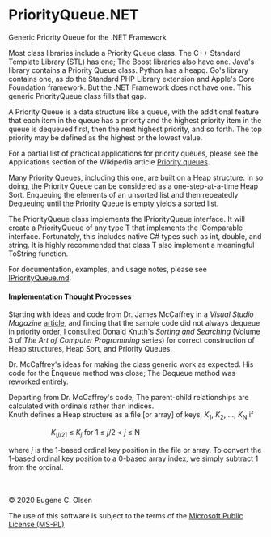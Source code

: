# PriorityQueue.NET
Generic Priority Queue for the .NET Framework

Most class libraries include a Priority Queue class.  The C++ Standard Template Library (STL) has one; The Boost libraries also have one.  Java's library contains a Priority Queue class.  Python has a heapq.  Go's library contains one, as do the Standard PHP Library extension and Apple's Core Foundation framework.  But the .NET Framework does not have one.  This generic PriorityQueue class fills that gap.

A Priority Queue is a data structure like a queue, with the additional feature that each item in the queue 
has a priority and the highest priority item in the queue is dequeued first, then the next highest priority,
and so forth.  The top priority may be defined as the highest or the lowest value.

For a partial list of practical applications for priority queues, please see the Applications section of the Wikipedia article [Priority queues](https://en.wikipedia.org/wiki/Priority_queue#Applications).

Many Priority Queues, including this one, are built on a Heap structure.  In so doing, the Priority Queue can 
be considered as a one-step-at-a-time Heap Sort.  Enqueuing the elements of an unsorted list and then repeatedly Dequeuing until the Priority Queue is empty yields a sorted list.

The PriorityQueue<T> class implements the IPriorityQueue<T> interface.  It will create a PriorityQueue of any type T that 
implements the IComparable interface.  Fortunately, this includes native C# types such as int, double, and string.   It is highly recommended that class T also implement a meaningful ToString function.
  
For documentation, examples, and usage notes, please see [IPriorityQueue.md](IPriorityQueue.md).

#### Implementation Thought Processes
Starting with ideas and code from Dr. James McCaffrey in a *Visual Studio Magazine* 
[article](https://visualstudiomagazine.com/Articles/2012/11/01/Priority-Queues-with-C.aspx?Page=1 "Priority Queues with C#"), and finding that 
the sample code did not always dequeue in priority order, I consulted Donald Knuth's *Sorting and Searching* (Volume 3 of
*The Art of Computer Programming* series) for correct construction of Heap structures, Heap Sort, and Priority Queues.

Dr. McCaffrey's ideas for making the class generic work as expected.  His code for the Enqueue method was close; The Dequeue method was reworked entirely.

Departing from Dr. McCaffrey's code, The parent-child relationships are calculated with ordinals rather than indices.  
Knuth defines a Heap structure as a file [or array] of keys, *K*<sub>1</sub>, *K*<sub>2</sub>, ..., *K*<sub>N</sub> 
if 

&emsp;&emsp;&emsp;&emsp;&emsp;&emsp;*K*<sub>[*j*/2]</sub> &le; *K*<sub>*j*</sub> for 1 &le; *j*/2 < *j* &le; N

where *j* is the 1-based ordinal key position in the file or array. 
To convert the 1-based ordinal key position to a 0-based array index, we simply subtract 1 from the ordinal.

<br>
<br>
&copy; 2020 Eugene C. Olsen

The use of this software is subject to the terms of the [Microsoft Public License (MS-PL)](https://opensource.org/licenses/MS-PL)
